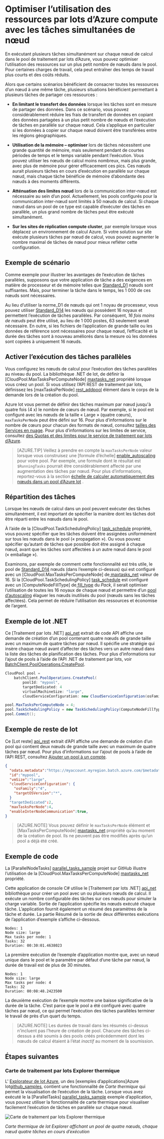 <properties
    pageTitle="Optimiser l’utilisation de nœuds de traitement par lots avec des tâches parallèles | Microsoft Azure"
    description="Augmenter l’efficacité et réduire les coûts en utilisant moins de nœuds de calcul et de tâches simultanées en cours d’exécution sur chaque nœud dans un pool d’Azure lot"
    services="batch"
    documentationCenter=".net"
    authors="mmacy"
    manager="timlt"
    editor="" />

<tags
    ms.service="batch"
    ms.devlang="multiple"
    ms.topic="article"
    ms.tgt_pltfrm="vm-windows"
    ms.workload="big-compute"
    ms.date="10/25/2016"
    ms.author="marsma" />

# <a name="maximize-azure-batch-compute-resource-usage-with-concurrent-node-tasks"></a>Optimiser l’utilisation des ressources par lots d’Azure compute avec les tâches simultanées de nœud

En exécutant plusieurs tâches simultanément sur chaque nœud de calcul dans le pool de traitement par lots d’Azure, vous pouvez optimiser l’utilisation des ressources sur un plus petit nombre de nœuds dans le pool. Pour certaines charges de travail, cela peut entraîner des temps de travail plus courts et des coûts réduits.

Alors que certains scénarios bénéficient de consacrer toutes les ressources d’un nœud à une même tâche, plusieurs situations bénéficient permettant à plusieurs tâches de partager ces ressources :

 - **En limitant le transfert des données** lorsque les tâches sont en mesure de partager des données. Dans ce scénario, vous pouvez considérablement réduire les frais de transfert de données en copiant des données partagées à un plus petit nombre de nœuds et l’exécution de tâches en parallèle sur chaque nœud. Cela s’applique en particulier si les données à copier sur chaque nœud doivent être transférées entre les régions géographiques.

 - **Utilisation de la mémoire – optimiser** lors de tâches nécessitent une grande quantité de mémoire, mais seulement pendant de courtes périodes de temps et le temps variable pendant l’exécution. Vous pouvez utiliser les nœuds de calcul moins nombreux, mais plus grande, avec plus de mémoire pour gérer efficacement ces pics. Ces nœuds aurait plusieurs tâches en cours d’exécution en parallèle sur chaque nœud, mais chaque tâche bénéficie de mémoire d’abondante des nœuds à des moments différents.

 - **Atténuation des limites nœud** lors de la communication inter-nœud est nécessaire au sein d’un pool. Actuellement, les pools configurés pour la communication inter-nœud sont limités à 50 nœuds de calcul. Si chaque nœud dans un pool de ce type est capable d’exécuter des tâches en parallèle, un plus grand nombre de tâches peut être exécuté simultanément.

 - **Sur les sites de réplication compute cluster**, par exemple lorsque vous déplacez un environnement de calcul Azure. Si votre solution sur site exécute plusieurs tâches par nœud de calcul, vous pouvez augmenter le nombre maximal de tâches de nœud pour mieux refléter cette configuration.

## <a name="example-scenario"></a>Exemple de scénario

Comme exemple pour illustrer les avantages de l’exécution de tâches parallèles, supposons que votre application de tâche a des exigences en matière de processeur et de mémoire telles que [Standard\_D1](../cloud-services/cloud-services-sizes-specs.md#general-purpose-d) nœuds sont suffisantes. Mais, pour terminer la tâche dans le temps, les 1 000 de ces nœuds sont nécessaires.

Au lieu d’utiliser la norme\_D1 de nœuds qui ont 1 noyau de processeur, vous pouvez utiliser [Standard\_D14](../cloud-services/cloud-services-sizes-specs.md#memory-intensive-d) les nœuds qui possèdent 16 noyaux et permettent l’exécution de tâches parallèles. Par conséquent, *16 fois moins de nœuds* peut être utilisé, au lieu de 1 000 postes, 63 seulement serait nécessaire. En outre, si les fichiers de l’application de grande taille ou les données de référence sont nécessaires pour chaque nœud, l’efficacité et la durée des tâches sont à nouveau améliorés dans la mesure où les données sont copiées à uniquement 16 nœuds.

## <a name="enable-parallel-task-execution"></a>Activer l’exécution des tâches parallèles

Vous configurez les nœuds de calcul pour l’exécution des tâches parallèles au niveau du pool. La bibliothèque .NET de lot, de définir la [CloudPool.MaxTasksPerComputeNode] [ maxtasks_net] propriété lorsque vous créez un pool. Si vous utilisez l’API REST de traitement par lots, définissez les [maxTasksPerNode] [ rest_addpool] élément dans le corps de la demande lors de la création du pool.

Azure lot vous permet de définir des tâches maximum par nœud jusqu'à quatre fois (4 x) le nombre de cœurs de nœud. Par exemple, si le pool est configuré avec les nœuds de la taille « Large » (quatre cœurs), `maxTasksPerNode` peut être défini sur 16. Pour plus d’informations sur le nombre de cœurs pour chacun des formats de nœud, consultez [tailles des Services en nuage](../cloud-services/cloud-services-sizes-specs.md). Pour plus d’informations sur les limites de service, consultez [des Quotas et des limites pour le service de traitement par lots d’Azure](batch-quota-limit.md).

> [AZURE.TIP] Veillez à prendre en compte la `maxTasksPerNode` valeur lorsque vous construisez une [formule d’échelle] [ enable_autoscaling] pour votre pool. Par exemple, une formule dont le résultat est `$RunningTasks` pourrait être considérablement affecté par une augmentation des tâches par nœud. Pour plus d’informations, reportez-vous à la section [échelle de calculer automatiquement des nœuds dans un pool d’Azure lot](batch-automatic-scaling.md) .

## <a name="distribution-of-tasks"></a>Répartition des tâches

Lorsque les nœuds de calcul dans un pool peuvent exécuter des tâches simultanément, il est important de spécifier la manière dont les tâches doit être réparti entre les nœuds dans le pool.

À l’aide de la [CloudPool.TaskSchedulingPolicy] [ task_schedule] propriété, vous pouvez spécifier que les tâches doivent être assignées uniformément sur tous les nœuds dans le pool (« propagation »). Ou vous pouvez spécifier qu’autant de tâches que possible doit être assigné à chaque nœud, avant que les tâches sont affectées à un autre nœud dans le pool (« emballage »).

Examinons, par exemple de comment cette fonctionnalité est très utile, le pool de [Standard\_D14](../cloud-services/cloud-services-sizes-specs.md#memory-intensive-d) nœuds (dans l’exemple ci-dessus) qui est configuré avec un [CloudPool.MaxTasksPerComputeNode] de[ maxtasks_net] valeur de 16. Si la [CloudPool.TaskSchedulingPolicy] [ task_schedule] est configuré avec un [ComputeNodeFillType] de[ fill_type] du *Pack*, il serait optimiser l’utilisation de toutes les 16 noyaux de chaque nœud et permettre d’un [pool d’autoscaling](batch-automatic-scaling.md) élaguer les nœuds inutilisés du pool (nœuds sans les tâches affectées). Cela permet de réduire l’utilisation des ressources et économise de l’argent.

## <a name="batch-net-example"></a>Exemple de lot .NET

Ce [Traitement par lots .NET] [ api_net] extrait de code API affiche une demande de création d’un pool contenant quatre nœuds de grande taille avec un maximum de quatre tâches par nœud. Il spécifie une stratégie qui insère chaque nœud avant d’affecter des tâches vers un autre nœud dans la liste des tâches de planification des tâches. Pour plus d’informations sur l’ajout de pools à l’aide de l’API .NET de traitement par lots, voir [BatchClient.PoolOperations.CreatePool][poolcreate_net].

```csharp
CloudPool pool =
    batchClient.PoolOperations.CreatePool(
        poolId: "mypool",
        targetDedicated: 4
        virtualMachineSize: "large",
        cloudServiceConfiguration: new CloudServiceConfiguration(osFamily: "4"));

pool.MaxTasksPerComputeNode = 4;
pool.TaskSchedulingPolicy = new TaskSchedulingPolicy(ComputeNodeFillType.Pack);
pool.Commit();
```

## <a name="batch-rest-example"></a>Exemple de reste de lot

Ce [Lot reste] [ api_rest] extrait d’API affiche une demande de création d’un pool qui contient deux nœuds de grande taille avec un maximum de quatre tâches par nœud. Pour plus d’informations sur l’ajout de pools à l’aide de l’API REST, consultez [Ajouter un pool à un compte][rest_addpool].

```json
{
  "odata.metadata":"https://myaccount.myregion.batch.azure.com/$metadata#pools/@Element",
  "id":"mypool",
  "vmSize":"large",
  "cloudServiceConfiguration": {
    "osFamily":"4",
    "targetOSVersion":"*",
  }
  "targetDedicated":2,
  "maxTasksPerNode":4,
  "enableInterNodeCommunication":true,
}
```

> [AZURE.NOTE] Vous pouvez définir le `maxTasksPerNode` élément et [MaxTasksPerComputeNode] [ maxtasks_net] propriété qu’au moment de la création de pool. Ils ne peuvent pas être modifiés après qu’un pool a déjà été créé.

## <a name="code-sample"></a>Exemple de code

La [ParallelNodeTasks] [ parallel_tasks_sample] projet sur GitHub illustre l’utilisation de la [CloudPool.MaxTasksPerComputeNode] [ maxtasks_net] propriété.

Cette application de console C# utilise le [Traitement par lots .NET] [ api_net] bibliothèque pour créer un pool avec un ou plusieurs nœuds de calcul. Il exécute un nombre configurable des tâches sur ces nœuds pour simuler la charge variable. Sortie de l’application spécifie les nœuds exécuté chaque tâche. L’application fournit également un résumé des paramètres de la tâche et durée. La partie Résumé de la sortie de deux différentes exécutions de l’application d’exemple s’affiche ci-dessous.

```
Nodes: 1
Node size: large
Max tasks per node: 1
Tasks: 32
Duration: 00:30:01.4638023
```

La première exécution de l’exemple d’application montre que, avec un nœud unique dans le pool et le paramètre par défaut d’une tâche par nœud, la durée de travail est de plus de 30 minutes.

```
Nodes: 1
Node size: large
Max tasks per node: 4
Tasks: 32
Duration: 00:08:48.2423500
```

La deuxième exécution de l’exemple montre une baisse significative de la durée de la tâche. C’est parce que le pool a été configuré avec quatre tâches par nœud, ce qui permet l’exécution des tâches parallèles terminer le travail de près d’un quart du temps.

> [AZURE.NOTE] Les durées de travail dans les résumés ci-dessus n’incluent pas l’heure de création de pool. Chacune des tâches ci-dessus a été soumis à des pools créés précédemment dont les nœuds de calcul étaient à l’état *inactif* au moment de la soumission.

## <a name="next-steps"></a>Étapes suivantes

### <a name="batch-explorer-heat-map"></a>Carte de traitement par lots Explorer thermique

L' [Explorateur de lot Azure][batch_explorer], un des [exemples d’applications]Azure lot[github_samples], contient une fonctionnalité de *Carte thermique* qui permet la visualisation de l’exécution de la tâche. Lorsque vous avez exécuté le la [ParallelTasks] [ parallel_tasks_sample] exemple d’application, vous pouvez utiliser la fonctionnalité de carte thermique pour visualiser facilement l’exécution de tâches en parallèle sur chaque nœud.

![Carte de traitement par lots Explorer thermique][1]

*Carte thermique de lot Explorer affichant un pool de quatre nœuds, chaque nœud quatre tâches en cours d’exécution*

[api_net]: http://msdn.microsoft.com/library/azure/mt348682.aspx
[api_rest]: http://msdn.microsoft.com/library/azure/dn820158.aspx
[batch_explorer]: https://github.com/Azure/azure-batch-samples/tree/master/CSharp/BatchExplorer
[cloudpool]: https://msdn.microsoft.com/library/azure/microsoft.azure.batch.cloudpool.aspx
[enable_autoscaling]: https://msdn.microsoft.com/library/azure/dn820173.aspx
[fill_type]: https://msdn.microsoft.com/library/microsoft.azure.batch.common.computenodefilltype.aspx
[github_samples]: https://github.com/Azure/azure-batch-samples
[maxtasks_net]: http://msdn.microsoft.com/library/azure/microsoft.azure.batch.cloudpool.maxtaskspercomputenode.aspx
[rest_addpool]: https://msdn.microsoft.com/library/azure/dn820174.aspx
[parallel_tasks_sample]: https://github.com/Azure/azure-batch-samples/tree/master/CSharp/ArticleProjects/ParallelTasks
[poolcreate_net]: https://msdn.microsoft.com/library/azure/microsoft.azure.batch.pooloperations.createpool.aspx
[task_schedule]: https://msdn.microsoft.com/library/microsoft.azure.batch.cloudpool.taskschedulingpolicy.aspx

[1]: ./media/batch-parallel-node-tasks\heat_map.png
